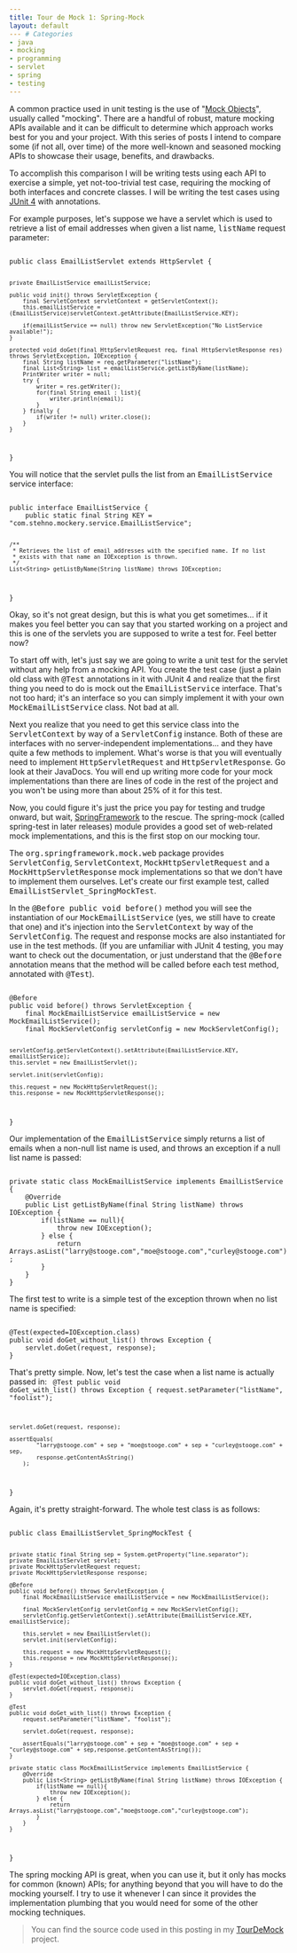 ```yaml
---
title: Tour de Mock 1: Spring-Mock
layout: default
--- # Categories
- java
- mocking
- programming
- servlet
- spring
- testing
---
```


A common practice used in unit testing is the use of "<a href="http://en.wikipedia.org/wiki/Mock_object">Mock Objects</a>", usually called "mocking". There are a handful of robust, mature mocking APIs available and it can be difficult to determine which approach works best for you and your project. With this series of posts I intend to compare some (if not all, over time) of the more well-known and seasoned mocking APIs to showcase their usage, benefits, and drawbacks.

To accomplish this comparison I will be writing tests using each API to exercise a simple, yet not-too-trivial test case, requiring the mocking of both interfaces and concrete classes. I will be writing the test cases using <a href="http://junit.org">JUnit 4</a> with annotations.

For example purposes, let's suppose we have a servlet which is used to retrieve a list of email addresses when given a list name, <tt>listName</tt> request parameter:

<code lang="java">
public class EmailListServlet extends HttpServlet {

	private EmailListService emailListService;

	public void init() throws ServletException {
		final ServletContext servletContext = getServletContext();
		this.emailListService = (EmailListService)servletContext.getAttribute(EmailListService.KEY);

		if(emailListService == null) throw new ServletException("No ListService available!");
	}

	protected void doGet(final HttpServletRequest req, final HttpServletResponse res) throws ServletException, IOException {
		final String listName = req.getParameter("listName");
		final List<String> list = emailListService.getListByName(listName);
		PrintWriter writer = null;
		try {
			writer = res.getWriter();
			for(final String email : list){
				writer.println(email);
			}
		} finally {
			if(writer != null) writer.close();
		}
	}
}
</code>

You will notice that the servlet pulls the list from an <tt>EmailListService</tt> service interface:

<code lang="java">
public interface EmailListService {
	public static final String KEY = "com.stehno.mockery.service.EmailListService";

	/**
	 * Retrieves the list of email addresses with the specified name. If no list
	 * exists with that name an IOException is thrown.
	 */
	List<String> getListByName(String listName) throws IOException;
}
</code>

Okay, so it's not great design, but this is what you get sometimes... if it makes you feel better you can say that you started working on a project and this is one of the servlets you are supposed to write a test for. Feel better now?

To start off with, let's just say we are going to write a unit test for the servlet without any help from a mocking API. You create the test case (just a plain old class with <tt>@Test</tt> annotations in it with JUnit 4 and realize that the first thing you need to do is mock out the <tt>EmailListService</tt> interface. That's not too hard; it's an interface so you can simply implement it with your own <tt>MockEmailListService</tt> class. Not bad at all.

Next you realize that you need to get this service class into the <tt>ServletContext</tt> by way of a <tt>ServletConfig</tt> instance. Both of these are interfaces with no server-independent implementations... and they have quite a few methods to implement. What's worse is that you will eventually need to implement <tt>HttpServletRequest</tt> and <tt>HttpServletResponse</tt>. Go look at their JavaDocs. You will end up writing more code for your mock implementations than there are lines of code in the rest of the project and you won't be using more than about 25% of it for this test.

Now, you could figure it's just the price you pay for testing and trudge onward, but wait, <a href="http://http://springsource.org">SpringFramework</a> to the rescue. The spring-mock (called spring-test in later releases) module provides a good set of web-related mock implementations, and this is the first stop on our mocking tour.

The <tt>org.springframework.mock.web</tt> package provides <tt>ServletConfig</tt>, <tt>ServletContext</tt>, <tt>MockHttpServletRequest</tt> and a <tt>MockHttpServletResponse</tt> mock implementations so that we don't have to implement them ourselves. Let's create our first example test, called <tt>EmailListServlet_SpringMockTest</tt>. 

In the <tt>@Before public void before()</tt> method you will see the instantiation of our <tt>MockEmailListService</tt> (yes, we still have to create that one) and it's injection into the <tt>ServletContext</tt> by way of the <tt>ServletConfig</tt>. The request and response mocks are also instantiated for use in the test methods. (If you are unfamiliar with JUnit 4 testing, you may want to check out the documentation, or just understand that the <tt>@Before</tt> annotation means that the method will be called before each test method, annotated with <tt>@Test</tt>).

<code lang="java">
@Before
public void before() throws ServletException {
	final MockEmailListService emailListService = new MockEmailListService();
	final MockServletConfig servletConfig = new MockServletConfig();

	servletConfig.getServletContext().setAttribute(EmailListService.KEY, emailListService);
	this.servlet = new EmailListServlet();

	servlet.init(servletConfig);

	this.request = new MockHttpServletRequest();
	this.response = new MockHttpServletResponse();
}</code>

Our implementation of the <tt>EmailListService</tt> simply returns a list of emails when a non-null list name is used, and throws an exception if a null list name is passed:

<code lang="java">
private static class MockEmailListService implements EmailListService {
	@Override
	public List<String> getListByName(final String listName) throws IOException {
		if(listName == null){
			throw new IOException();
		} else {
			return Arrays.asList("larry@stooge.com","moe@stooge.com","curley@stooge.com");
		}
	}
}</code>

The first test to write is a simple test of the exception thrown when no list name is specified:

<code lang="java">
@Test(expected=IOException.class)
public void doGet_without_list() throws Exception {
	servlet.doGet(request, response);
}</code>	

That's pretty simple. Now, let's test the case when a list name is actually passed in:
<code lang="java">
@Test
public void doGet_with_list() throws Exception {
	request.setParameter("listName", "foolist");

	servlet.doGet(request, response);

	assertEquals(
            "larry@stooge.com" + sep + "moe@stooge.com" + sep + "curley@stooge.com" + sep,
            response.getContentAsString()
        );
}</code>

Again, it's pretty straight-forward. The whole test class is as follows:

<code lang="java">
public class EmailListServlet_SpringMockTest {

	private static final String sep = System.getProperty("line.separator");
	private EmailListServlet servlet;
	private MockHttpServletRequest request;
	private MockHttpServletResponse response;

	@Before
	public void before() throws ServletException {
		final MockEmailListService emailListService = new MockEmailListService();

		final MockServletConfig servletConfig = new MockServletConfig();
		servletConfig.getServletContext().setAttribute(EmailListService.KEY, emailListService);

		this.servlet = new EmailListServlet();
		servlet.init(servletConfig);

		this.request = new MockHttpServletRequest();
		this.response = new MockHttpServletResponse();
	}

	@Test(expected=IOException.class)
	public void doGet_without_list() throws Exception {
		servlet.doGet(request, response);
	}

	@Test
	public void doGet_with_list() throws Exception {
		request.setParameter("listName", "foolist");

		servlet.doGet(request, response);

		assertEquals("larry@stooge.com" + sep + "moe@stooge.com" + sep + "curley@stooge.com" + sep,response.getContentAsString());
	}

	private static class MockEmailListService implements EmailListService {
		@Override
		public List<String> getListByName(final String listName) throws IOException {
			if(listName == null){
				throw new IOException();
			} else {
				return Arrays.asList("larry@stooge.com","moe@stooge.com","curley@stooge.com");
			}
		}
	}
}</code>

The spring mocking API is great, when you can use it, but it only has mocks for common (known) APIs; for anything beyond that you will have to do the mocking yourself. I try to use it whenever I can since it provides the implementation plumbing that you would need for some of the other mocking techniques.

<blockquote>You can find the source code used in this posting in my <a href="http://github.com/cjstehno/TourDeMock">TourDeMock</a> project.</blockquote>
